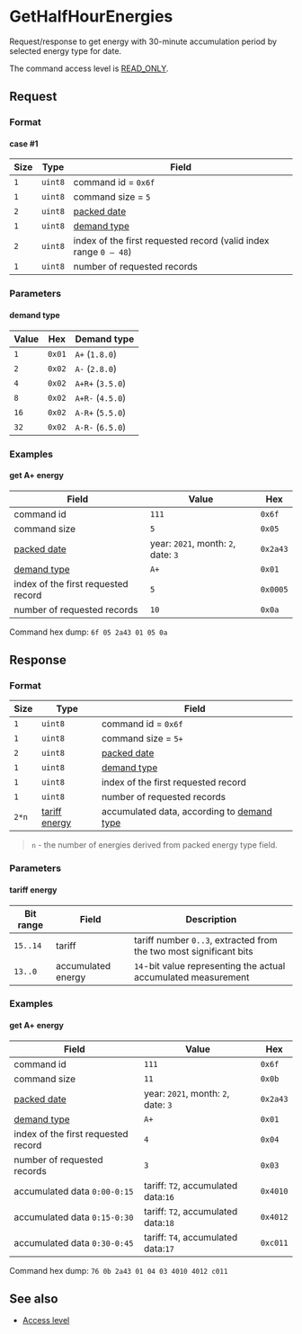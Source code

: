 # GetHalfHourEnergies

Request/response to get energy with 30-minute accumulation period by selected energy type for date.

The command access level is [READ_ONLY](../basics.md#command-access-level).


## Request

### Format

#### case #1

| Size | Type    | Field                                                            |
| ---- | ------- | ---------------------------------------------------------------- |
| `1`  | `uint8` | command id = `0x6f`                                              |
| `1`  | `uint8` | command size = `5`                                               |
| `2`  | `uint8` | [packed date](../../types.md#packed-date)                        |
| `1`  | `uint8` | [demand type](#demand-type)                                      |
| `2`  | `uint8` | index of the first requested record (valid index range `0 – 48`) |
| `1`  | `uint8` | number of requested records                                      |

### Parameters

#### **demand type**

| Value | Hex    | Demand type      |
| ----- | ------ | ---------------- |
| `1`   | `0x01` | `A+` (`1.8.0`)   |
| `2`   | `0x02` | `A-` (`2.8.0`)   |
| `4`   | `0x02` | `A+R+` (`3.5.0`) |
| `8`   | `0x02` | `A+R-` (`4.5.0`) |
| `16`  | `0x02` | `A-R+` (`5.5.0`) |
| `32`  | `0x02` | `A-R-` (`6.5.0`) |

### Examples

#### get A+ energy

| Field                                     | Value                               | Hex      |
| ----------------------------------------- | ----------------------------------- | -------- |
| command id                                | `111`                               | `0x6f`   |
| command size                              | `5`                                 | `0x05`   |
| [packed date](../../types.md#packed-date) | year: `2021`, month: `2`, date: `3` | `0x2a43` |
| [demand type](#demand-type)               | `A+`                                | `0x01`   |
| index of the first requested record       | `5`                                 | `0x0005` |
| number of requested records               | `10`                                | `0x0a`   |

Command hex dump: `6f 05 2a43 01 05 0a`


## Response

### Format

| Size  | Type                            | Field                                                      |
| ----- | ------------------------------- | ---------------------------------------------------------- |
| `1`   | `uint8`                         | command id = `0x6f`                                        |
| `1`   | `uint8`                         | command size = `5+`                                        |
| `2`   | `uint8`                         | [packed date](../../types.md#packed-date)                  |
| `1`   | `uint8`                         | [demand type](#demand-type)                                |
| `1`   | `uint8`                         | index of the first requested record                        |
| `1`   | `uint8`                         | number of requested records                                |
| `2*n` | [tariff energy](#tariff-energy) | accumulated data, according to [demand type](#demand-type) |

> `n` - the number of energies derived from packed energy type field.

### Parameters

#### **tariff energy**

| Bit range | Field              | Description                                                        |
| --------- | ------------------ | ------------------------------------------------------------------ |
| `15..14`  | tariff             | tariff number `0..3`, extracted from the two most significant bits |
| `13..0`   | accumulated energy | `14`-bit value representing the actual accumulated measurement     |

### Examples

#### get A+ energy

| Field                                     | Value                                | Hex      |
| ----------------------------------------- | ------------------------------------ | -------- |
| command id                                | `111`                                | `0x6f`   |
| command size                              | `11`                                 | `0x0b`   |
| [packed date](../../types.md#packed-date) | year: `2021`, month: `2`, date: `3`  | `0x2a43` |
| [demand type](#demand-type)               | `A+`                                 | `0x01`   |
| index of the first requested record       | `4`                                  | `0x04`   |
| number of requested records               | `3`                                  | `0x03`   |
| accumulated data `0:00-0:15`              | tariff: `T2`,  accumulated data:`16` | `0x4010` |
| accumulated data `0:15-0:30`              | tariff: `T2`,  accumulated data:`18` | `0x4012` |
| accumulated data `0:30-0:45`              | tariff: `T4`,  accumulated data:`17` | `0xc011` |

Command hex dump: `76 0b 2a43 01 04 03 4010 4012 c011`


## See also

* [Access level](../basics.md#command-access-level)
